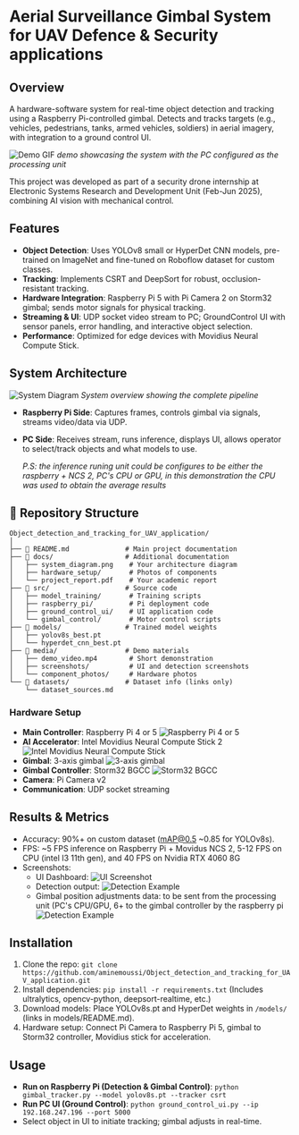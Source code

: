 # Aerial Surveillance Gimbal System for UAV Defence & Security applications

## Overview

A hardware-software system for real-time object detection and tracking using a Raspberry Pi-controlled gimbal. Detects and tracks targets (e.g., vehicles, pedestrians, tanks, armed vehicles, soldiers) in aerial imagery, with integration to a ground control UI.

![Demo GIF](media/demo.gif)
*demo showcasing the system with the PC configured as the processing unit*

This project was developed as part of a security drone internship at Electronic Systems Research and Development Unit (Feb-Jun 2025), combining AI vision with mechanical control.

## Features
- **Object Detection**: Uses YOLOv8 small or HyperDet CNN models, pre-trained on ImageNet and fine-tuned on Roboflow dataset for custom classes.
- **Tracking**: Implements CSRT and DeepSort for robust, occlusion-resistant tracking.
- **Hardware Integration**: Raspberry Pi 5 with Pi Camera 2 on Storm32 gimbal; sends motor signals for physical tracking.
- **Streaming & UI**: UDP socket video stream to PC; GroundControl UI with sensor panels, error handling, and interactive object selection.
- **Performance**: Optimized for edge devices with Movidius Neural Compute Stick.

## System Architecture
![System Diagram](media/2025-09-25_23-33.png)
*System overview showing the complete pipeline*

- **Raspberry Pi Side**: Captures frames, controls gimbal via signals, streams video/data via UDP.
- **PC Side**: Receives stream, runs inference, displays UI, allows operator to select/track objects and what models to use.
  
  *P.S: the inference runing unit could be configures to be either the raspberry + NCS 2, PC's CPU or GPU, in this demonstration the CPU was used to obtain the average results*


## 📁 Repository Structure
```
Object_detection_and_tracking_for_UAV_application/
│
├── 📄 README.md              # Main project documentation
├── 📁 docs/                  # Additional documentation
│   ├── system_diagram.png    # Your architecture diagram
│   ├── hardware_setup/       # Photos of components
│   └── project_report.pdf    # Your academic report
├── 📁 src/                   # Source code
│   ├── model_training/       # Training scripts
│   ├── raspberry_pi/         # Pi deployment code
│   ├── ground_control_ui/    # UI application code
│   └── gimbal_control/       # Motor control scripts
├── 📁 models/                # Trained model weights
│   ├── yolov8s_best.pt
│   └── hyperdet_cnn_best.pt
├── 📁 media/                 # Demo materials
│   ├── demo_video.mp4        # Short demonstration
│   ├── screenshots/          # UI and detection screenshots
│   └── component_photos/     # Hardware photos
└── 📁 datasets/              # Dataset info (links only)
    └── dataset_sources.md
```

### Hardware Setup
- **Main Controller**: Raspberry Pi 4 or 5 ![Raspberry Pi 4 or 5](media/raspberry_pi.png)
- **AI Accelerator**: Intel Movidius Neural Compute Stick 2 ![Intel Movidius Neural Compute Stick](media/ncs.png)
- **Gimbal**: 3-axis gimbal ![3-axis gimbal](media/gimbal1.png)
- **Gimbal Controller**: Storm32 BGCC ![Storm32 BGCC](media/gimbal2.png)
- **Camera**: Pi Camera v2 
- **Communication**: UDP socket streaming

## Results & Metrics
- Accuracy: 90%+ on custom dataset (mAP@0.5 ~0.85 for YOLOv8s).
- FPS: ~5 FPS inference on Raspberry Pi + Movidus NCS 2, 5-12 FPS on CPU (intel I3 11th gen), and 40 FPS on Nvidia RTX 4060 8G
- Screenshots:
  - UI Dashboard: ![UI Screenshot](media/ui-screenshot.png)
  - Detection output: ![Detection Example](images/detection-screenshot.png)
  - Gimbal position adjustments data: to be sent from the processing unit (PC's CPU/GPU, 6+ to the gimbal controller by the raspberry pi ![Detection Example](images/detection-screenshot.png)



## Installation
1. Clone the repo: `git clone https://github.com/aminemoussi/Object_detection_and_tracking_for_UAV_application.git`
2. Install dependencies: `pip install -r requirements.txt` (Includes ultralytics, opencv-python, deepsort-realtime, etc.)
3. Download models: Place YOLOv8s.pt and HyperDet weights in `/models/` (links in models/README.md).
4. Hardware setup: Connect Pi Camera to Raspberry Pi 5, gimbal to Storm32 controller, Movidius stick for acceleration.

## Usage
- **Run on Raspberry Pi (Detection & Gimbal Control)**: `python gimbal_tracker.py --model yolov8s.pt --tracker csrt`
- **Run PC UI (Ground Control)**: `python ground_control_ui.py --ip 192.168.247.196 --port 5000`
- Select object in UI to initiate tracking; gimbal adjusts in real-time.


